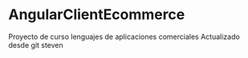 # AngularClientEcommerce
Proyecto de curso lenguajes de aplicaciones comerciales
Actualizado desde git steven

